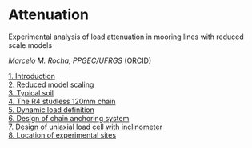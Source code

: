 # Attenuation
Experimental analysis of load attenuation in mooring lines with reduced scale models

_Marcelo M. Rocha, PPGEC/UFRGS_ [(ORCID)](https://orcid.org/0000-0001-5640-1020)

[1.   Introduction](https://nbviewer.jupyter.org/github/mmaiarocha/Attenuation/blob/master/01_Introduction.ipynb?flush_cache=true)  
[2.   Reduced model scaling](https://nbviewer.jupyter.org/github/mmaiarocha/Attenuation/blob/master/02_Reduced_model.ipynb?flush_cache=true)  
[3.   Typical soil](https://nbviewer.jupyter.org/github/mmaiarocha/Attenuation/blob/master/03_Typical_soil.ipynb?flush_cache=true)  
[4.   The R4 studless 120mm chain](https://nbviewer.jupyter.org/github/mmaiarocha/Attenuation/blob/master/04_R4_studless_chain.ipynb?flush_cache=true)  
[5.   Dynamic load definition](https://nbviewer.jupyter.org/github/mmaiarocha/Attenuation/blob/master/05_Dynamic_load.ipynb?flush_cache=true)  
[6.   Design of chain anchoring system](https://nbviewer.jupyter.org/github/mmaiarocha/Attenuation/blob/master/06_Chain_anchor.ipynb?flush_cache=true)  
[7.   Design of uniaxial load cell with inclinometer](https://nbviewer.jupyter.org/github/mmaiarocha/Attenuation/blob/master/07_Load_cell.ipynb?flush_cache=true)  
[8.   Location of experimental sites](https://nbviewer.jupyter.org/github/mmaiarocha/Attenuation/blob/master/08_Experimental_sites.ipynb?flush_cache=true)  
